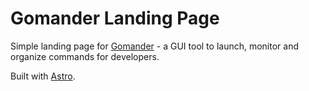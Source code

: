 # Gomander Landing Page

Simple landing page for [Gomander](https://github.com/lazylabz/gomander-app) - a GUI tool to launch, monitor and organize commands for developers.

Built with [Astro](https://docs.astro.build).
